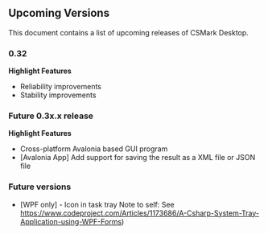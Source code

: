 ## Upcoming Versions
This document contains a list of upcoming releases of CSMark Desktop.

### 0.32
 **Highlight Features**
 * Reliability improvements
 * Stability improvements

### Future 0.3x.x release
 **Highlight Features**
 * Cross-platform Avalonia based GUI program
 * [Avalonia App] Add support for saving the result as a XML file or JSON file


### Future versions
* [WPF only] - Icon in task tray
Note to self: See https://www.codeproject.com/Articles/1173686/A-Csharp-System-Tray-Application-using-WPF-Forms)
